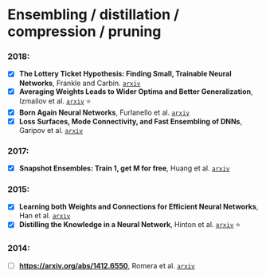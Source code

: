 # Ensembling / distillation / compression / pruning

### 2018:

- [X] **The Lottery Ticket Hypothesis: Finding Small, Trainable Neural Networks**, Frankle and Carbin.
[`arxiv`](https://arxiv.org/abs/1803.03635)
- [X] **Averaging Weights Leads to Wider Optima and Better Generalization**, Izmailov et al.
[`arxiv`](https://arxiv.org/abs/1803.05407) :star:
- [X] **Born Again Neural Networks**, Furlanello et al. [`arxiv`](https://arxiv.org/abs/1805.04770)
- [X] **Loss Surfaces, Mode Connectivity, and Fast Ensembling of DNNs**,
Garipov et al. [`arxiv`](https://arxiv.org/abs/1802.10026)

### 2017:

- [X] **Snapshot Ensembles: Train 1, get M for free**, Huang et al.
[`arxiv`](https://arxiv.org/abs/1704.00109)

### 2015:

- [X] **Learning both Weights and Connections for Efficient Neural Networks**,
Han et al. [`arxiv`](https://arxiv.org/abs/1506.02626)
- [X] **Distilling the Knowledge in a Neural Network**, Hinton et al.
[`arxiv`](https://arxiv.org/abs/1503.02531) :star:

### 2014:

- [ ] **https://arxiv.org/abs/1412.6550**, Romera et al.
[`arxiv`](https://arxiv.org/abs/1412.6550)